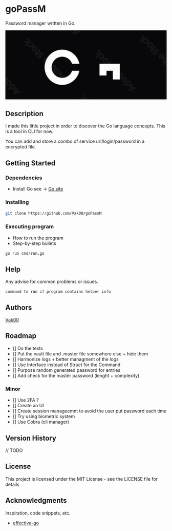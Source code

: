 # goPassM
Password manager written in Go.

![logo goPassM](logo.png)
## Description

I made this little project in order to discover the Go language concepts. This is a tool in CLI for now.

You can add and store a combo of service url/login/password in a encrypted file.

## Getting Started

### Dependencies

- Install Go see -> [Go site](https://go.dev/doc/install)

### Installing

```bash
git clone https://github.com/Vak00/goPassM
```

### Executing program

* How to run the program
* Step-by-step bullets

```bash
go run cmd/run.go
```

## Help

Any advise for common problems or issues.
```
command to run if program contains helper info
```

## Authors

[Vak00](https://github.com/Vak00)

## Roadmap

- [] Do the tests
- [] Put the vault file and .master file somewhere else + hide them
- [] Harmonize logs + better managment of the logs
- [] Use Interface instead of Struct for the Command
- [] Purpose random generated password for entries
- [] Add check for the master password (lenght + complexity)

### Minor
- [] Use 2FA ?
- [] Create an UI
- [] Create session manageemnt to avoid the user put password each time
- [] Try using biometric system
- [] Use Cobra (cli manager)
## Version History

// TODO
<!-- * 0.2
    * Various bug fixes and optimizations
    * See [commit change]() or See [release history]()
* 0.1
    * Initial Release -->

## License

This project is licensed under the MIT License - see the LICENSE file for details

## Acknowledgments

Inspiration, code snippets, etc.
* [effective-go](https://go.dev/doc/effective_go)
